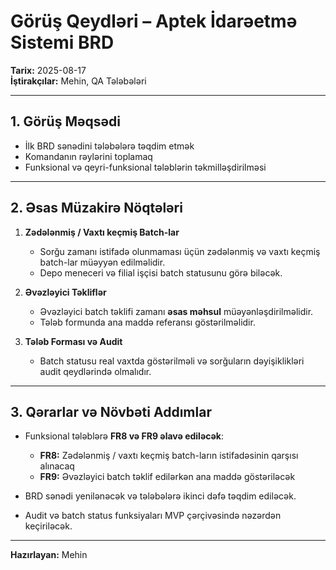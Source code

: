 # Görüş Qeydləri – Aptek İdarəetmə Sistemi BRD

**Tarix:** 2025-08-17  
**İştirakçılar:** Mehin, QA Tələbələri  

---

## 1. Görüş Məqsədi
- İlk BRD sənədini tələbələrə təqdim etmək
- Komandanın rəylərini toplamaq
- Funksional və qeyri-funksional tələblərin təkmilləşdirilməsi

---

## 2. Əsas Müzakirə Nöqtələri

1. **Zədələnmiş / Vaxtı keçmiş Batch-lar**
   - Sorğu zamanı istifadə olunmaması üçün zədələnmiş və vaxtı keçmiş batch-lar müəyyən edilməlidir.
   - Depo meneceri və filial işçisi batch statusunu görə biləcək.

2. **Əvəzləyici Təkliflər**
   - Əvəzləyici batch təklifi zamanı **əsas məhsul** müəyənləşdirilməlidir.
   - Tələb formunda ana maddə referansı göstərilməlidir.

3. **Tələb Forması və Audit**
   - Batch statusu real vaxtda göstərilməli və sorğuların dəyişiklikləri audit qeydlərində olmalıdır.

---

## 3. Qərarlar və Növbəti Addımlar

- Funksional tələblərə **FR8 və FR9 əlavə ediləcək**:
  - **FR8:** Zədələnmiş / vaxtı keçmiş batch-ların istifadəsinin qarşısı alınacaq
  - **FR9:** Əvəzləyici batch təklif edilərkən ana maddə göstəriləcək

- BRD sənədi yenilənəcək və tələbələrə ikinci dəfə təqdim ediləcək.

- Audit və batch status funksiyaları MVP çərçivəsində nəzərdən keçiriləcək.

---

**Hazırlayan:** Mehin
